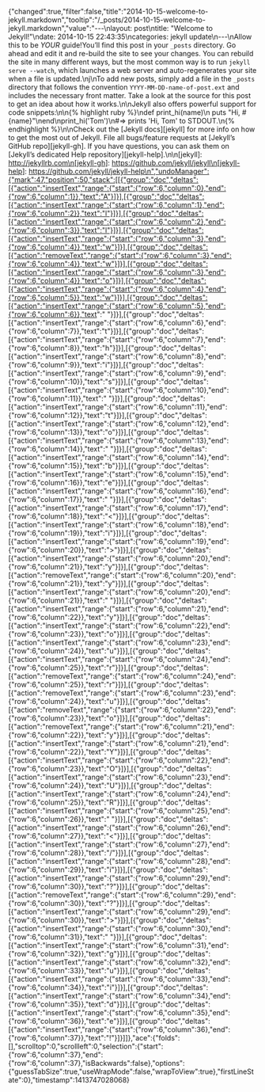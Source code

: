 {"changed":true,"filter":false,"title":"2014-10-15-welcome-to-jekyll.markdown","tooltip":"/_posts/2014-10-15-welcome-to-jekyll.markdown","value":"---\nlayout: post\ntitle:  \"Welcome to Jekyll!\"\ndate:   2014-10-15 22:43:35\ncategories: jekyll update\n---\nAllow this to be <i> YOUR </i> guide!You’ll find this post in your `_posts` directory. Go ahead and edit it and re-build the site to see your changes. You can rebuild the site in many different ways, but the most common way is to run `jekyll serve --watch`, which launches a web server and auto-regenerates your site when a file is updated.\nj\nTo add new posts, simply add a file in the `_posts` directory that follows the convention `YYYY-MM-DD-name-of-post.ext` and includes the necessary front matter. Take a look at the source for this post to get an idea about how it works.\n\nJekyll also offers powerful support for code snippets:\n\n{% highlight ruby %}\ndef print_hi(name)\n  puts \"Hi, #{name}\"\nend\nprint_hi('Tom')\n#=> prints 'Hi, Tom' to STDOUT.\n{% endhighlight %}\n\nCheck out the [Jekyll docs][jekyll] for more info on how to get the most out of Jekyll. File all bugs/feature requests at [Jekyll’s GitHub repo][jekyll-gh]. If you have questions, you can ask them on [Jekyll’s dedicated Help repository][jekyll-help].\n\n[jekyll]:      http://jekyllrb.com\n[jekyll-gh]:   https://github.com/jekyll/jekyll\n[jekyll-help]: https://github.com/jekyll/jekyll-help\n","undoManager":{"mark":47,"position":50,"stack":[[{"group":"doc","deltas":[{"action":"insertText","range":{"start":{"row":6,"column":0},"end":{"row":6,"column":1}},"text":"A"}]}],[{"group":"doc","deltas":[{"action":"insertText","range":{"start":{"row":6,"column":1},"end":{"row":6,"column":2}},"text":"l"}]}],[{"group":"doc","deltas":[{"action":"insertText","range":{"start":{"row":6,"column":2},"end":{"row":6,"column":3}},"text":"l"}]}],[{"group":"doc","deltas":[{"action":"insertText","range":{"start":{"row":6,"column":3},"end":{"row":6,"column":4}},"text":"w"}]}],[{"group":"doc","deltas":[{"action":"removeText","range":{"start":{"row":6,"column":3},"end":{"row":6,"column":4}},"text":"w"}]}],[{"group":"doc","deltas":[{"action":"insertText","range":{"start":{"row":6,"column":3},"end":{"row":6,"column":4}},"text":"o"}]}],[{"group":"doc","deltas":[{"action":"insertText","range":{"start":{"row":6,"column":4},"end":{"row":6,"column":5}},"text":"w"}]}],[{"group":"doc","deltas":[{"action":"insertText","range":{"start":{"row":6,"column":5},"end":{"row":6,"column":6}},"text":" "}]}],[{"group":"doc","deltas":[{"action":"insertText","range":{"start":{"row":6,"column":6},"end":{"row":6,"column":7}},"text":"t"}]}],[{"group":"doc","deltas":[{"action":"insertText","range":{"start":{"row":6,"column":7},"end":{"row":6,"column":8}},"text":"h"}]}],[{"group":"doc","deltas":[{"action":"insertText","range":{"start":{"row":6,"column":8},"end":{"row":6,"column":9}},"text":"i"}]}],[{"group":"doc","deltas":[{"action":"insertText","range":{"start":{"row":6,"column":9},"end":{"row":6,"column":10}},"text":"s"}]}],[{"group":"doc","deltas":[{"action":"insertText","range":{"start":{"row":6,"column":10},"end":{"row":6,"column":11}},"text":" "}]}],[{"group":"doc","deltas":[{"action":"insertText","range":{"start":{"row":6,"column":11},"end":{"row":6,"column":12}},"text":"t"}]}],[{"group":"doc","deltas":[{"action":"insertText","range":{"start":{"row":6,"column":12},"end":{"row":6,"column":13}},"text":"o"}]}],[{"group":"doc","deltas":[{"action":"insertText","range":{"start":{"row":6,"column":13},"end":{"row":6,"column":14}},"text":" "}]}],[{"group":"doc","deltas":[{"action":"insertText","range":{"start":{"row":6,"column":14},"end":{"row":6,"column":15}},"text":"b"}]}],[{"group":"doc","deltas":[{"action":"insertText","range":{"start":{"row":6,"column":15},"end":{"row":6,"column":16}},"text":"e"}]}],[{"group":"doc","deltas":[{"action":"insertText","range":{"start":{"row":6,"column":16},"end":{"row":6,"column":17}},"text":" "}]}],[{"group":"doc","deltas":[{"action":"insertText","range":{"start":{"row":6,"column":17},"end":{"row":6,"column":18}},"text":"<"}]}],[{"group":"doc","deltas":[{"action":"insertText","range":{"start":{"row":6,"column":18},"end":{"row":6,"column":19}},"text":"i"}]}],[{"group":"doc","deltas":[{"action":"insertText","range":{"start":{"row":6,"column":19},"end":{"row":6,"column":20}},"text":">"}]}],[{"group":"doc","deltas":[{"action":"insertText","range":{"start":{"row":6,"column":20},"end":{"row":6,"column":21}},"text":"y"}]}],[{"group":"doc","deltas":[{"action":"removeText","range":{"start":{"row":6,"column":20},"end":{"row":6,"column":21}},"text":"y"}]}],[{"group":"doc","deltas":[{"action":"insertText","range":{"start":{"row":6,"column":20},"end":{"row":6,"column":21}},"text":" "}]}],[{"group":"doc","deltas":[{"action":"insertText","range":{"start":{"row":6,"column":21},"end":{"row":6,"column":22}},"text":"y"}]}],[{"group":"doc","deltas":[{"action":"insertText","range":{"start":{"row":6,"column":22},"end":{"row":6,"column":23}},"text":"o"}]}],[{"group":"doc","deltas":[{"action":"insertText","range":{"start":{"row":6,"column":23},"end":{"row":6,"column":24}},"text":"u"}]}],[{"group":"doc","deltas":[{"action":"insertText","range":{"start":{"row":6,"column":24},"end":{"row":6,"column":25}},"text":"r"}]}],[{"group":"doc","deltas":[{"action":"removeText","range":{"start":{"row":6,"column":24},"end":{"row":6,"column":25}},"text":"r"}]}],[{"group":"doc","deltas":[{"action":"removeText","range":{"start":{"row":6,"column":23},"end":{"row":6,"column":24}},"text":"u"}]}],[{"group":"doc","deltas":[{"action":"removeText","range":{"start":{"row":6,"column":22},"end":{"row":6,"column":23}},"text":"o"}]}],[{"group":"doc","deltas":[{"action":"removeText","range":{"start":{"row":6,"column":21},"end":{"row":6,"column":22}},"text":"y"}]}],[{"group":"doc","deltas":[{"action":"insertText","range":{"start":{"row":6,"column":21},"end":{"row":6,"column":22}},"text":"Y"}]}],[{"group":"doc","deltas":[{"action":"insertText","range":{"start":{"row":6,"column":22},"end":{"row":6,"column":23}},"text":"O"}]}],[{"group":"doc","deltas":[{"action":"insertText","range":{"start":{"row":6,"column":23},"end":{"row":6,"column":24}},"text":"U"}]}],[{"group":"doc","deltas":[{"action":"insertText","range":{"start":{"row":6,"column":24},"end":{"row":6,"column":25}},"text":"R"}]}],[{"group":"doc","deltas":[{"action":"insertText","range":{"start":{"row":6,"column":25},"end":{"row":6,"column":26}},"text":" "}]}],[{"group":"doc","deltas":[{"action":"insertText","range":{"start":{"row":6,"column":26},"end":{"row":6,"column":27}},"text":"<"}]}],[{"group":"doc","deltas":[{"action":"insertText","range":{"start":{"row":6,"column":27},"end":{"row":6,"column":28}},"text":"/"}]}],[{"group":"doc","deltas":[{"action":"insertText","range":{"start":{"row":6,"column":28},"end":{"row":6,"column":29}},"text":"i"}]}],[{"group":"doc","deltas":[{"action":"insertText","range":{"start":{"row":6,"column":29},"end":{"row":6,"column":30}},"text":"?"}]}],[{"group":"doc","deltas":[{"action":"removeText","range":{"start":{"row":6,"column":29},"end":{"row":6,"column":30}},"text":"?"}]}],[{"group":"doc","deltas":[{"action":"insertText","range":{"start":{"row":6,"column":29},"end":{"row":6,"column":30}},"text":">"}]}],[{"group":"doc","deltas":[{"action":"insertText","range":{"start":{"row":6,"column":30},"end":{"row":6,"column":31}},"text":" "}]}],[{"group":"doc","deltas":[{"action":"insertText","range":{"start":{"row":6,"column":31},"end":{"row":6,"column":32}},"text":"g"}]}],[{"group":"doc","deltas":[{"action":"insertText","range":{"start":{"row":6,"column":32},"end":{"row":6,"column":33}},"text":"u"}]}],[{"group":"doc","deltas":[{"action":"insertText","range":{"start":{"row":6,"column":33},"end":{"row":6,"column":34}},"text":"i"}]}],[{"group":"doc","deltas":[{"action":"insertText","range":{"start":{"row":6,"column":34},"end":{"row":6,"column":35}},"text":"d"}]}],[{"group":"doc","deltas":[{"action":"insertText","range":{"start":{"row":6,"column":35},"end":{"row":6,"column":36}},"text":"e"}]}],[{"group":"doc","deltas":[{"action":"insertText","range":{"start":{"row":6,"column":36},"end":{"row":6,"column":37}},"text":"!"}]}]]},"ace":{"folds":[],"scrolltop":0,"scrollleft":0,"selection":{"start":{"row":6,"column":37},"end":{"row":6,"column":37},"isBackwards":false},"options":{"guessTabSize":true,"useWrapMode":false,"wrapToView":true},"firstLineState":0},"timestamp":1413747028068}